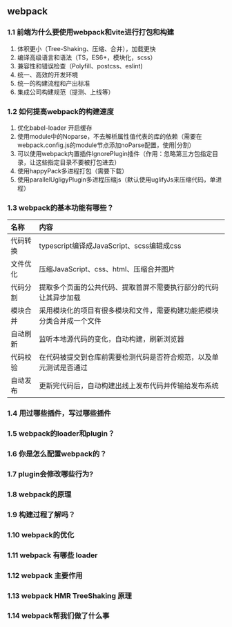 ## webpack

### 1.1 前端为什么要使用webpack和vite进行打包和构建

1. 体积更小（Tree-Shaking、压缩、合并），加载更快
2. 编译高级语言和语法（TS，ES6+，模块化，scss）
3. 兼容性和错误检查（Polyfill、postcss、eslint)
4. 统一、高效的开发环境
5. 统一的构建流程和产出标准
6. 集成公司构建规范（提测、上线等）

### 1.2 如何提高webpack的构建速度

1. 优化babel-loader 开启缓存
2. 使用module中的Noparse，不去解析属性值代表的库的依赖（需要在webpack.config.js的module节点添加noParse配置，使用|分割）
3. 可以使用webpack内置插件lgnorePlugin插件（作用：忽略第三方包指定目录，让这些指定目录不要被打包进去）
4. 使用happyPack多进程打包（需要下载）
5. 使用parallelUgligyPlugin多进程压缩js（默认使用uglifyJs来压缩代码，单进程）

### 1.3 webpack的基本功能有哪些？

| 名称     | 内容                                                         |
| :------- | :----------------------------------------------------------- |
| 代码转换 | typescript编译成JavaScript、scss编辑成css                    |
| 文件优化 | 压缩JavaScript、css、html、压缩合并图片                      |
| 代码分割 | 提取多个页面的公共代码、提取首屏不需要执行部分的代码让其异步加载 |
| 模块合并 | 采用模块化的项目有很多模块和文件，需要构建功能把模块分类合并成一个文件 |
| 自动刷新 | 监听本地源代码的变化，自动构建，刷新浏览器                   |
| 代码校验 | 在代码被提交到仓库前需要检测代码是否符合规范，以及单元测试是否通过 |
| 自动发布 | 更新完代码后，自动构建出线上发布代码并传输给发布系统         |

### 1.4 用过哪些插件，写过哪些插件

### 1.5 webpack的loader和plugin？

### 1.6 你是怎么配置webpack的？

### 1.7 plugin会修改哪些行为?

### 1.8 webpack的原理

### 1.9 构建过程了解吗？

### 1.10 webpack的优化

### 1.11 webpack 有哪些 loader

### 1.12 webpack 主要作用

### 1.13 webpack HMR TreeShaking 原理

### 1.14 webpack帮我们做了什么事